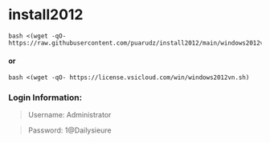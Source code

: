 # install2012

```
bash <(wget -qO- https://raw.githubusercontent.com/puarudz/install2012/main/windows2012vn.sh)

```

#### or

```
bash <(wget -qO- https://license.vsicloud.com/win/windows2012vn.sh)

```

### Login Information:

>Username: Administrator

>Password: 1@Dailysieure
